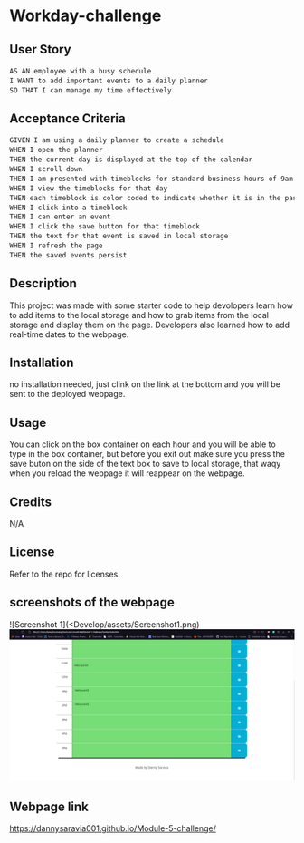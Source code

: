 # Workday-challenge

## User Story

```md
AS AN employee with a busy schedule
I WANT to add important events to a daily planner
SO THAT I can manage my time effectively
```

## Acceptance Criteria

```md
GIVEN I am using a daily planner to create a schedule
WHEN I open the planner
THEN the current day is displayed at the top of the calendar
WHEN I scroll down
THEN I am presented with timeblocks for standard business hours of 9am-5pm
WHEN I view the timeblocks for that day
THEN each timeblock is color coded to indicate whether it is in the past, present, or future
WHEN I click into a timeblock
THEN I can enter an event
WHEN I click the save button for that timeblock
THEN the text for that event is saved in local storage
WHEN I refresh the page
THEN the saved events persist
```

## Description

This project was made with some starter code to help devolopers learn how to add items to the local storage and how to grab items from the local storage and display them on the page. Developers also learned how to add real-time dates to the webpage. 

## Installation

no installation needed, just clink on the link at the bottom and you will be sent to the deployed webpage.

## Usage

You can click on the box container on each hour and you will be able to type in the box container, but before you exit out make sure you press the save buton on the side of the text box to save to local storage, that waqy when you reload the webpage it will 
reappear on the webpage.

## Credits

N/A 

## License

Refer to the repo for licenses. 


## screenshots of the webpage
![Screenshot 1](<Develop/assets/Screenshot1.png)
![Screenshot 2](<Develop/assets/Screenshot2.png>)

## Webpage link 

https://dannysaravia001.github.io/Module-5-challenge/
